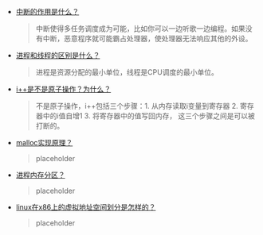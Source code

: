 - [中断的作用是什么？](#)
  > 中断使得多任务调度成为可能，比如你可以一边听歌一边编程。如果没有中断，恶意程序就可能霸占处理器，使处理器无法响应其他的外设。
- [进程和线程的区别是什么？](#)
  > 进程是资源分配的最小单位，线程是CPU调度的最小单位。
- [i++是不是原子操作？为什么？](#)
  > 不是原子操作，i++包括三个步骤：1. 从内存读取i变量到寄存器 2. 寄存器中的i值自增1 3. 将寄存器中的值写回内存， 这三个步骤之间是可以被打断的。
- [ malloc实现原理？](#)
  > placeholder
- [ 进程内存分区？](#)
  > placeholder
- [ linux在x86上的虚拟地址空间划分是怎样的？](#)
  > placeholder
  
  

